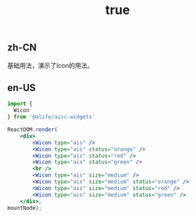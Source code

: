 ﻿---
order: 0
title:
  zh-CN: 基本
  en-US: Basic
---

## zh-CN

基础用法，演示了Icon的用法。

## en-US


````jsx
import {
  Wicon
} from '@alife/aisc-widgets'

ReactDOM.render(
    <div>
        <Wicon type="ais" />
        <Wicon type="ais" status="orange" />
        <Wicon type="ais" status="red" />
        <Wicon type="ais" status="green" />
        <br />
        <Wicon type="ais" size="medium" />
        <Wicon type="ais" size="medium" status="orange" />
        <Wicon type="ais" size="medium" status="red" />
        <Wicon type="ais" size="medium" status="green" />
    </div>,
mountNode);
````
